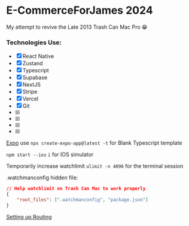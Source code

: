 # E-CommerceForJames 2024

My attempt to revive the Late 2013 Trash Can Mac Pro 😁


### Technologies Use:
- [x] React Native
- [x] Zustand
- [x] Typescript
- [x] Supabase
- [x] NextJS
- [x] Stripe 
- [x] Vercel
- [x] Git
- [x] 
- [x]
- [x]
- [x]

[Expo](docs.expo.dev) use `npx create-expo-app@latest -t` for Blank Typescript template

`npm start --ios`
`i` for IOS simulator

Temporarily increase watchlimit `ulimit -n 4096` for the terminal session

.watchmanconfig hidden file:
```json
// Help watchlimit on Trash Can Mac to work properly
{
    "root_files": [".watchmanconfig", "package.json"]
}
```

[Setting up Routing ](docs.expo.dev/router/introduction)
